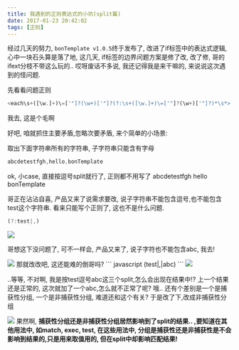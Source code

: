```yaml
---
title: 我遇到的正则表达式的小坑(split篇)
date: 2017-01-23 20:42:02
tags: [正则]
---
```


经过几天的努力, `bonTemplate v1.0.5`终于发布了, 改进了if标签中的表达式逻辑, 心中一块石头算是落了地, 这几天, if标签的边界问题方案是修了改, 改了修, 哥的ifext分枝不带这么玩的.. 哎呀废话不多说, 我还记得我是来干嘛的, 来说说这次遇到的怪问题.

先看看问题正则
``` javascript
<each\s+([\w.]+)\=['"]?(\w+)['"]?(?:\s+([\w.]+)\=['"]?(\w+)['"]?)*\s*>
```
我去, 这是个毛啊

好吧, 咱就抓住主要矛盾,忽略次要矛盾, 来个简单的小场景:

取出下面字符串所有的字符串, 子字符串只能含有字母
``` javascript
abcdetestfgh,hello,bonTemplate
```
ok, 小case, 直接按逗号split就行了, 正则都不用写了
abcdetestfgh
hello
bonTemplate

哥正在沾沾自喜, 产品又来了说需求要改, 说子字符串不能包含逗号,也不能包含test这个字符串.
看来只能写个正则了, 这也不是什么问题.
``` javascript
(?:test|,)
```
<img src=/image/regTest1.png>

哥想这下没问题了, 可不一样会, 产品又来了, 说子字符也不能包含abc, 我去!

<img src=/image/87417c60jw1fam6z4pay6g208k06lqv5.gif>
那就改改吧, 这还能难的倒哥吗?
``` javascript
(test|,|abc)
```
<img src=/image/regTest2.png>

..等等, 不对啊, 我是按test逗号abc这三个split,怎么会出现在结果中!?
上一个结果还是正常的, 这次就加了一个abc,怎么就不正常了呢? 
哦.. 还有个差别是一个是捕获性分组, 一个是非捕获性分组, 难道还和这个有关?
于是改了下,改成非捕获性分组

<img src=/image/regTest3.png>
果然啊, <b>捕获性分组还是非捕获性分组居然影响到了split的结果.. ,要知道在其他用法中, 如match, exec, test, 在这些用法中, 分组是捕获性还是非捕获性是不会影响到结果的,只是用来取值用的, 但在split中却影响匹配结果!</b>
